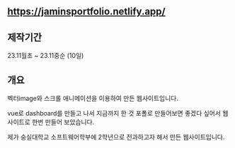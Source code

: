 ## https://jaminsportfolio.netlify.app/

## 제작기간 
23.11월초 ~ 23.11중순 (10일)

## 개요
벡터image와 스크롤 애니메이션을 이용하여 만든 웹사이트입니다.

vue로 dashboard를 만들고 나서 지금까지 한 것 포폴로 만들어보면 좋겠다 싶어서 웹사이트로 한번 만들어 보았습니다.

제가 숭실대학교 소프트웨어학부에 2학년으로 전과하고자 해서 만든 웹사이트입니다.


